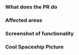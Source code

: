 ### What does the PR do

<!-- Fill in the relevant information below to help us evaluate your proposed changes. -->

### Affected areas

<!-- List the affected areas (e.g wallet, browser, etc..) -->

### Screenshot of functionality

<!-- screenshot (or gif/video) that demonstrates the functionality, specially important if it's a bug fix. -->

### Cool Spaceship Picture

<!-- optional but cool ->
